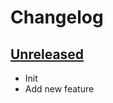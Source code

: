 # Changelog

## [Unreleased]
- Init
- Add new feature

[Unreleased]: https://github.com/tokyodrift1993/testing-github-actions/compare/master...development
